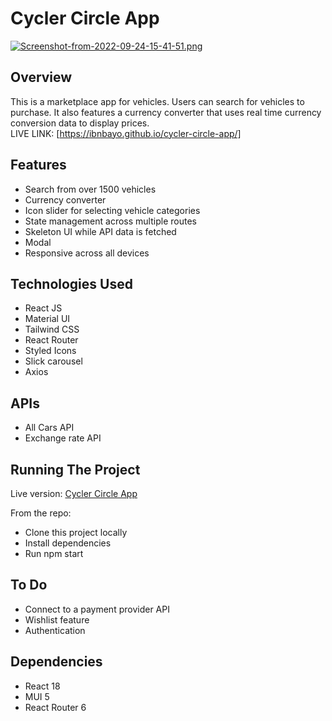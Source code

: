 # Cycler Circle App

[![Screenshot-from-2022-09-24-15-41-51.png](https://i.postimg.cc/DykffMNC/Screenshot-from-2022-09-24-15-41-51.png)](https://postimg.cc/mhjW88BM)

## Overview
This is a marketplace app for vehicles. Users can search for vehicles to purchase. It also features a currency converter that uses real time currency conversion data to display prices. <br/>
LIVE LINK: [https://ibnbayo.github.io/cycler-circle-app/]


## Features
- Search from over 1500 vehicles
- Currency converter
- Icon slider for selecting vehicle categories
- State management across multiple routes
- Skeleton UI while API data is fetched
- Modal 
- Responsive across all devices


## Technologies Used
- React JS
- Material UI
- Tailwind CSS
- React Router
- Styled Icons
- Slick carousel
- Axios


## APIs
- All Cars API
- Exchange rate API


## Running The Project
Live version:
[Cycler Circle App](https://ibnbayo.github.io/cycler-circle-app/)

From the repo:<br/>
  - Clone this project locally<br/>
  - Install dependencies<br/>
  - Run npm start<br/>

## To Do
- Connect to a payment provider API
- Wishlist feature
- Authentication

## Dependencies
- React 18 
- MUI 5
- React Router 6
